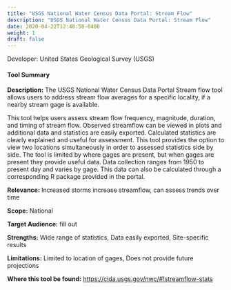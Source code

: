 ```yaml
---
title: "USGS National Water Census Data Portal: Stream Flow"
description: "USGS National Water Census Data Portal: Stream Flow"
date: 2020-04-22T12:48:50-0400
weight: 1
draft: false
---
```

Developer: United States Geological Survey (USGS)

#### Tool Summary
**Description:** The USGS National Water Census Data Portal Stream flow tool allows users to address stream flow averages for a specific locality, if a nearby stream gage is available. 

This tool helps users assess stream flow frequency, magnitude, duration, and timing of stream flow.  Observed streamflow can be viewed in plots and additional data and statistics are easily exported. Calculated statistics are clearly explained and useful for assessment. This tool provides the option to view two locations simultaneously in order to assessed statistics side by side. The tool is limited by where gages are present, but when gages are present they provide useful data. Data collection ranges from 1950 to present day and varies by gage. This data can also be calculated through a corresponding R package provided in the portal.

**Relevance:** Increased storms increase streamflow, can assess trends over time

**Scope:** National

**Target Audience:** fill out

**Strengths:** Wide range of statistics, Data easily exported, Site-specific results

**Limitations:** Limited to location of gages, Does not provide future projections

**Where this tool be found:** https://cida.usgs.gov/nwc/#!streamflow-stats
